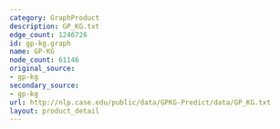 ```yaml
---
category: GraphProduct
description: GP_KG.txt
edge_count: 1246726
id: gp-kg.graph
name: GP-KG
node_count: 61146
original_source:
- gp-kg
secondary_source:
- gp-kg
url: http://nlp.case.edu/public/data/GPKG-Predict/data/GP_KG.txt
layout: product_detail
---
```

